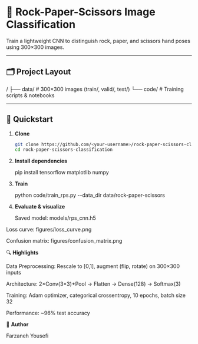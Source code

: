 # 🤖 Rock-Paper-Scissors Image Classification

Train a lightweight CNN to distinguish rock, paper, and scissors hand poses using 300×300 images.

---

## 🗂️ Project Layout

/
├── data/ # 300×300 images (train/, valid/, test/)
└── code/ # Training scripts & notebooks


---

## 🚀 Quickstart

1. **Clone**  
   ```bash
   git clone https://github.com/<your-username>/rock-paper-scissors-classification.git
   cd rock-paper-scissors-classification

2. **Install dependencies**

   pip install tensorflow matplotlib numpy

3. **Train**

   python code/train_rps.py --data_dir data/rock-paper-scissors

4. **Evaluate & visualize**

   Saved model: models/rps_cnn.h5

  Loss curve: figures/loss_curve.png

  Confusion matrix: figures/confusion_matrix.png



🔍 **Highlights**

  Data Preprocessing: Rescale to [0,1], augment (flip, rotate) on 300×300 inputs

  Architecture: 2×Conv(3×3)+Pool → Flatten → Dense(128) → Softmax(3)

  Training: Adam optimizer, categorical crossentropy, 10 epochs, batch size 32

  Performance: ~96% test accuracy


👤 **Author**

  Farzaneh Yousefi



